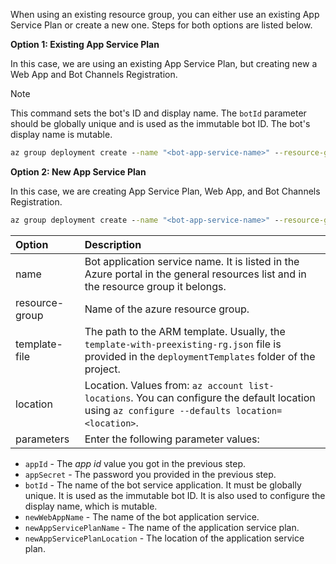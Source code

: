 When using an existing resource group, you can either use an existing App Service Plan or create a new one. Steps for both options are listed below.

**Option 1: Existing App Service Plan**

In this case, we are using an existing App Service Plan, but creating new a Web App and Bot Channels Registration.

> [!NOTE]
> This command sets the bot's ID and display name. The `botId` parameter should be globally unique and is used as the immutable bot ID. The bot's display name is mutable.

```cmd
az group deployment create --name "<bot-app-service-name>" --resource-group "<name-of-resource-group>" --template-file "template-with-preexisting-rg.json" --parameters appId="<app-id-from-previous-step>" appSecret="<password-from-previous-step>" botId="<id or bot-app-service-name>" newWebAppName="<bot-app-service-name>" existingAppServicePlan="<name-of-app-service-plan>" appServicePlanLocation="<region-location-name>"
```

**Option 2: New App Service Plan**

In this case, we are creating App Service Plan, Web App, and Bot Channels Registration.

```cmd
az group deployment create --name "<bot-app-service-name>" --resource-group "<name-of-resource-group>" --template-file "template-with-preexisting-rg.json" --parameters appId="<app-id-from-previous-step>" appSecret="<password-from-previous-step>" botId="<id or bot-app-service-name>" newWebAppName="<bot-app-service-name>" newAppServicePlanName="<name-of-app-service-plan>" appServicePlanLocation="<region-location-name>"
```

| Option   | Description |
|:---------|:------------|
| name | Bot application service name. It is listed in the Azure portal in the general resources list and in the resource group it belongs.|
| resource-group | Name of the azure resource group. |
| template-file | The path to the ARM template. Usually, the  `template-with-preexisting-rg.json` file is provided in the `deploymentTemplates` folder of the project. |
| location |Location. Values from: `az account list-locations`. You can configure the default location using `az configure --defaults location=<location>`. |
| parameters | Enter the following parameter values:

- `appId` - The *app id* value you got in the previous step.
- `appSecret` - The password you provided in the previous step.
- `botId` - The name of the bot service application. It must be globally unique. It is used as the immutable bot ID. It is also used to configure the display name, which is mutable.
- `newWebAppName` - The name of the bot application service.
- `newAppServicePlanName` - The name of the application service plan.
- `newAppServicePlanLocation` - The location of the application service plan.